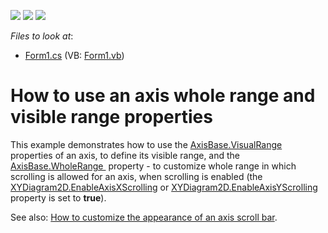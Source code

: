 <!-- default badges list -->
![](https://img.shields.io/endpoint?url=https://codecentral.devexpress.com/api/v1/VersionRange/128575821/13.1.4%2B)
[![](https://img.shields.io/badge/Open_in_DevExpress_Support_Center-FF7200?style=flat-square&logo=DevExpress&logoColor=white)](https://supportcenter.devexpress.com/ticket/details/E1383)
[![](https://img.shields.io/badge/📖_How_to_use_DevExpress_Examples-e9f6fc?style=flat-square)](https://docs.devexpress.com/GeneralInformation/403183)
<!-- default badges end -->
<!-- default file list -->
*Files to look at*:

* [Form1.cs](./CS/RangeAxis/Form1.cs) (VB: [Form1.vb](./VB/RangeAxis/Form1.vb))
<!-- default file list end -->
# How to use an axis whole range and visible range properties


<p>This example demonstrates how to use the <a href="https://documentation.devexpress.com/#CoreLibraries/DevExpressXtraChartsAxisBase_VisualRangetopic">AxisBase.VisualRange</a> properties of an axis, to define its visible range, and the  <a href="https://documentation.devexpress.com/#CoreLibraries/DevExpressXtraChartsAxisBase_WholeRangetopic">AxisBase.WholeRange </a> property - to customize whole range in which scrolling is allowed for an axis, when scrolling is enabled (the <a href="https://documentation.devexpress.com/CoreLibraries/DevExpressXtraChartsXYDiagram2D_EnableAxisXScrollingtopic.aspx">XYDiagram2D.EnableAxisXScrolling</a> or <a href="https://documentation.devexpress.com/CoreLibraries/DevExpressXtraChartsXYDiagram2D_EnableAxisYScrollingtopic.aspx">XYDiagram2D.EnableAxisYScrolling</a> property is set to <strong>true</strong>).</p>
<p>See also: <a href="https://www.devexpress.com/Support/Center/p/E1382">How to customize the appearance of an axis scroll bar</a>.</p>

<br/>


